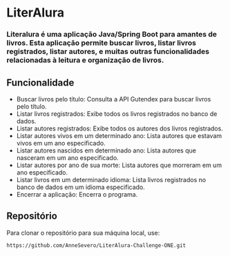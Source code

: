 ﻿# LiterAlura

### Literalura é uma aplicação Java/Spring Boot para amantes de livros. Esta aplicação permite buscar livros, listar livros registrados, listar autores, e muitas outras funcionalidades relacionadas à leitura e organização de livros.

## Funcionalidade

* Buscar livros pelo título: Consulta a API Gutendex para buscar livros pelo título.
* Listar livros registrados: Exibe todos os livros registrados no banco de dados.
* Listar autores registrados: Exibe todos os autores dos livros registrados.
* Listar autores vivos em um determinado ano: Lista autores que estavam vivos em um ano especificado.
* Listar autores nascidos em determinado ano: Lista autores que nasceram em um ano especificado.
* Listar autores por ano de sua morte: Lista autores que morreram em um ano especificado.
* Listar livros em um determinado idioma: Lista livros registrados no banco de dados em um idioma especificado.
* Encerrar a aplicação: Encerra o programa.

## Repositório

Para clonar o repositório para sua máquina local, use:

```bash
https://github.com/AnneSevero/LiterAlura-Challenge-ONE.git

